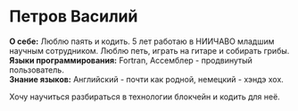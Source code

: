 Петров Василий
=======
**О себе:** Люблю паять и кодить. 5 лет работаю в НИИЧАВО младшим научным сотрудником. Люблю петь, играть на гитаре и собирать грибы.  
**Языки программирования:** Fortran, Ассемблер - продвинутый пользователь.  
**Знание языков:** Английский - почти как родной, немецкий - хэндэ хох.  

Хочу научиться разбираться в технологии блокчейн и кодить для неё.
